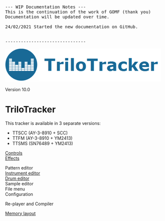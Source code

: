 <pre>
--- WIP Documentation Notes ---
This is the continuation of the work of GOMF (thank you)
Documentation will be updated over time.

24/02/2021 Started the new documentation on GitHub.


-------------------------------
</pre>
<img src="img/TitleLogo.png" >

Version 10.0<br>
# TriloTracker
This tracker is available in 3 separate versions:
* TTSCC (AY-3-8910 + SCC)
* TTFM (AY-3-8910 + YM2413)
* TTSMS (SN76489 + YM2413)


<a href="controls.md">Controls</a>  
<a href="effects.md">Effects</a>  


Pattern editor<br>
<a href="instrument_editor.md">Instrument editor</a>  
<a href="drum_editor.md">Drum editor</a>  
Sample editor<br>
File menu<br>
Configuration<br>

Re-player and Compiler<br>

<a href="memory_layout.md">Memory layout<a>